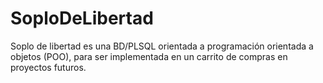 # SoploDeLibertad
Soplo de libertad es una BD/PLSQL orientada a programación orientada a objetos (POO), para ser implementada en un carrito de compras en proyectos futuros. 
